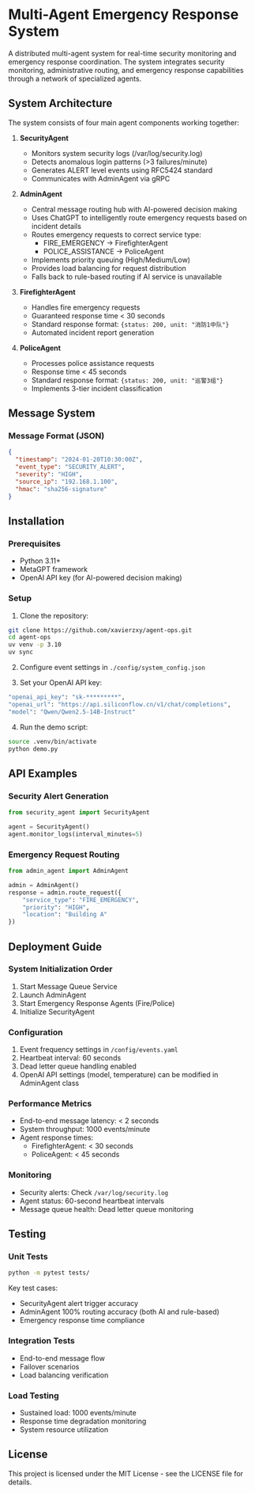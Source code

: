 # Multi-Agent Emergency Response System

A distributed multi-agent system for real-time security monitoring and emergency response coordination. The system integrates security monitoring, administrative routing, and emergency response capabilities through a network of specialized agents.

## System Architecture

The system consists of four main agent components working together:

1. **SecurityAgent**
   - Monitors system security logs (/var/log/security.log)
   - Detects anomalous login patterns (>3 failures/minute)
   - Generates ALERT level events using RFC5424 standard
   - Communicates with AdminAgent via gRPC

2. **AdminAgent**
   - Central message routing hub with AI-powered decision making
   - Uses ChatGPT to intelligently route emergency requests based on incident details
   - Routes emergency requests to correct service type:
     - FIRE_EMERGENCY → FirefighterAgent
     - POLICE_ASSISTANCE → PoliceAgent
   - Implements priority queuing (High/Medium/Low)
   - Provides load balancing for request distribution
   - Falls back to rule-based routing if AI service is unavailable

3. **FirefighterAgent**
   - Handles fire emergency requests
   - Guaranteed response time < 30 seconds
   - Standard response format: `{status: 200, unit: "消防1中队"}`
   - Automated incident report generation

4. **PoliceAgent**
   - Processes police assistance requests
   - Response time < 45 seconds
   - Standard response format: `{status: 200, unit: "巡警3组"}`
   - Implements 3-tier incident classification

## Message System

### Message Format (JSON)
```json
{
  "timestamp": "2024-01-20T10:30:00Z",
  "event_type": "SECURITY_ALERT",
  "severity": "HIGH",
  "source_ip": "192.168.1.100",
  "hmac": "sha256-signature"
}
```

## Installation

### Prerequisites

- Python 3.11+
- MetaGPT framework
- OpenAI API key (for AI-powered decision making)

### Setup

1. Clone the repository:
```bash
git clone https://github.com/xavierzxy/agent-ops.git
cd agent-ops
uv venv -p 3.10
uv sync
```

2. Configure event settings in `./config/system_config.json`

3. Set your OpenAI API key:
```bash
"openai_api_key": "sk-*********",
"openai_url": "https://api.siliconflow.cn/v1/chat/completions",
"model": "Qwen/Qwen2.5-14B-Instruct"
```

4. Run the demo script:
```bash
source .venv/bin/activate
python demo.py
```

## API Examples

### Security Alert Generation
```python
from security_agent import SecurityAgent

agent = SecurityAgent()
agent.monitor_logs(interval_minutes=5)
```

### Emergency Request Routing
```python
from admin_agent import AdminAgent

admin = AdminAgent()
response = admin.route_request({
    "service_type": "FIRE_EMERGENCY",
    "priority": "HIGH",
    "location": "Building A"
})
```

## Deployment Guide

### System Initialization Order

1. Start Message Queue Service
2. Launch AdminAgent
3. Start Emergency Response Agents (Fire/Police)
4. Initialize SecurityAgent

### Configuration

1. Event frequency settings in `/config/events.yaml`
2. Heartbeat interval: 60 seconds
3. Dead letter queue handling enabled
4. OpenAI API settings (model, temperature) can be modified in AdminAgent class

### Performance Metrics

- End-to-end message latency: < 2 seconds
- System throughput: 1000 events/minute
- Agent response times:
  - FirefighterAgent: < 30 seconds
  - PoliceAgent: < 45 seconds

### Monitoring

- Security alerts: Check `/var/log/security.log`
- Agent status: 60-second heartbeat intervals
- Message queue health: Dead letter queue monitoring

## Testing

### Unit Tests
```bash
python -m pytest tests/
```

Key test cases:
- SecurityAgent alert trigger accuracy
- AdminAgent 100% routing accuracy (both AI and rule-based)
- Emergency response time compliance

### Integration Tests
- End-to-end message flow
- Failover scenarios
- Load balancing verification

### Load Testing
- Sustained load: 1000 events/minute
- Response time degradation monitoring
- System resource utilization

## License

This project is licensed under the MIT License - see the LICENSE file for details.